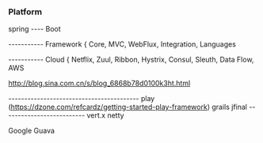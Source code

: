 ### Platform

spring ---- Boot

-----------  Framework { Core, MVC, WebFlux, Integration, Languages

-----------  Cloud { Netflix, Zuul, Ribbon, Hystrix, Consul, Sleuth, Data Flow, AWS

http://blog.sina.com.cn/s/blog_6868b78d0100k3ht.html

\-----------------------------------------
play (https://dzone.com/refcardz/getting-started-play-framework)
grails
jfinal
\--------------------------
vert.x
netty

Google Guava
